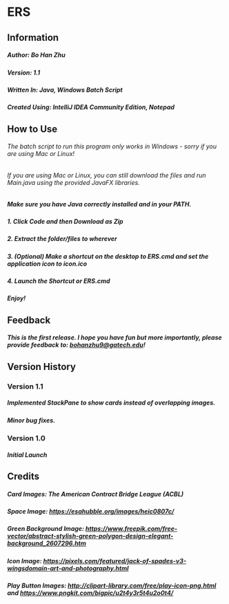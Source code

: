 # ERS
## Information
##### Author: Bo Han Zhu
##### Version: 1.1
##### Written In: Java, Windows Batch Script
##### Created Using: IntelliJ IDEA Community Edition, Notepad
## How to Use
###### _The batch script to run this program only works in Windows - sorry if you are using Mac or Linux!_
###### _If you are using Mac or Linux, you can still download the files and run Main.java using the provided JavaFX libraries._
##### Make sure you have Java correctly installed and in your PATH.
##### 1. Click Code and then Download as Zip
##### 2. Extract the folder/files to wherever
##### 3. (Optional) Make a shortcut on the desktop to ERS.cmd and set the application icon to icon.ico
##### 4. Launch the Shortcut or ERS.cmd
##### Enjoy!
## Feedback
##### This is the first release. I hope you have fun but more importantly, please provide feedback to: bohanzhu9@gatech.edu!
## Version History
### Version 1.1
##### Implemented StackPane to show cards instead of overlapping images.
##### Minor bug fixes.
### Version 1.0
##### Initial Launch
## Credits
##### Card Images: The American Contract Bridge League (ACBL)
##### Space Image: https://esahubble.org/images/heic0807c/
##### Green Background Image: https://www.freepik.com/free-vector/abstract-stylish-green-polygon-design-elegant-background_2607296.htm
##### Icon Image: https://pixels.com/featured/jack-of-spades-v3-wingsdomain-art-and-photography.html
##### Play Button Images: http://clipart-library.com/free/play-icon-png.html and https://www.pngkit.com/bigpic/u2t4y3r5t4u2o0t4/
